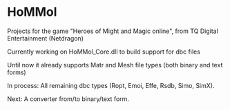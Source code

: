 HoMMol
======

Projects for the game "Heroes of Might and Magic online", from TQ Digital Entertainment (Netdragon)

Currently working on HoMMol_Core.dll to build support for dbc files

Until now it already supports Matr and Mesh file types (both binary and text forms)

In process: All remaining dbc types (Ropt, Emoi, Effe, Rsdb, Simo, SimX).

Next: A converter from/to binary/text form.

